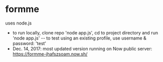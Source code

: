 # formme

uses node.js

* to run locally, clone repo 'node app.js', cd to project directory and run 'node app.js' -- to test using an existing profile, use username & password: 'test'
* Dec. 14, 2017: most updated version running on Now public server: https://formme-jhafszsoam.now.sh/
